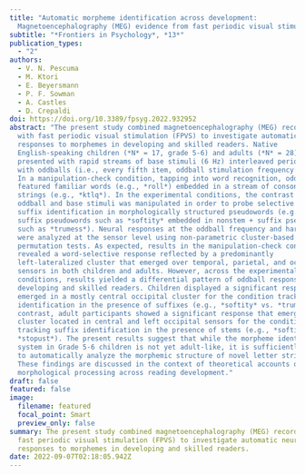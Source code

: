 ```yaml
---
title: "Automatic morpheme identification across development:
  Magnetoencephalography (MEG) evidence from fast periodic visual stimulation"
subtitle: "*Frontiers in Psychology*, *13*"
publication_types:
  - "2"
authors:
  - V. N. Pescuma
  - M. Ktori
  - E. Beyersmann
  - P. F. Sowman
  - A. Castles
  - D. Crepaldi
doi: https://doi.org/10.3389/fpsyg.2022.932952
abstract: "The present study combined magnetoencephalography (MEG) recordings
  with fast periodic visual stimulation (FPVS) to investigate automatic neural
  responses to morphemes in developing and skilled readers. Native
  English-speaking children (*N* = 17, grade 5-6) and adults (*N* = 28) were
  presented with rapid streams of base stimuli (6 Hz) interleaved periodically
  with oddballs (i.e., every fifth item, oddball stimulation frequency: 1.2 Hz).
  In a manipulation-check condition, tapping into word recognition, oddballs
  featured familiar words (e.g., *roll*) embedded in a stream of consonant
  strings (e.g., *ktlq*). In the experimental conditions, the contrast between
  oddball and base stimuli was manipulated in order to probe selective stem and
  suffix identification in morphologically structured pseudowords (e.g., stem +
  suffix pseudowords such as *softity* embedded in nonstem + suffix pseudowords
  such as *trumess*). Neural responses at the oddball frequency and harmonics
  were analyzed at the sensor level using non-parametric cluster-based
  permutation tests. As expected, results in the manipulation-check condition
  revealed a word-selective response reflected by a predominantly
  left-lateralized cluster that emerged over temporal, parietal, and occipital
  sensors in both children and adults. However, across the experimental
  conditions, results yielded a differential pattern of oddball responses in
  developing and skilled readers. Children displayed a significant response that
  emerged in a mostly central occipital cluster for the condition tracking stem
  identification in the presence of suffixes (e.g., *softity* vs. *trumess*). In
  contrast, adult participants showed a significant response that emerged in a
  cluster located in central and left occipital sensors for the condition
  tracking suffix identification in the presence of stems (e.g., *softity* vs.
  *stopust*). The present results suggest that while the morpheme identification
  system in Grade 5-6 children is not yet adult-like, it is sufficiently mature
  to automatically analyze the morphemic structure of novel letter strings.
  These findings are discussed in the context of theoretical accounts of
  morphological processing across reading development."
draft: false
featured: false
image:
  filename: featured
  focal_point: Smart
  preview_only: false
summary: The present study combined magnetoencephalography (MEG) recordings with
  fast periodic visual stimulation (FPVS) to investigate automatic neural
  responses to morphemes in developing and skilled readers.
date: 2022-09-07T02:18:05.942Z
---
```

